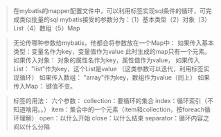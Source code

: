 >在mybatis的mapper配置文件中，可以利用<foreach>标签实现sql条件的循环，可完成类似批量的sql
>mybatis接受的参数分为：（1）基本类型（2）对象（3）List（4）数组（5）Map

> 无论传哪种参数给mybatis，他都会将参数放在一个Map中：
> 如果传入基本类型：变量名作为key，变量值作为value    此时生成的map只有一个元素。
> 如果传入对象：        对象的属性名作为key，属性值作为value，
> 如果传入List：         "list"作为key，这个List是value  （这类参数可以迭代，利用<foreach>标签实现循环）
> 如果传入数组：       "array"作为key，数组作为value（同上）
> 如果传入Map：        键值不变。

> <foreach>标签的用法：
> 六个参数：
> collection：要循环的集合
> index：循环索引（不知道啥用。。）
> item：集合中的一个元素（item和collection，按foreach循环理解）
> open：以什么开始
> close：以什么结束                                                                                           separator：循环内容之间以什么分隔 